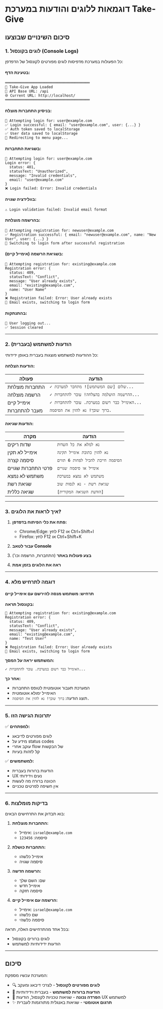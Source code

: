 # דוגמאות ללוגים והודעות במערכת Take-Give

## סיכום השינויים שבוצעו

### 1. לוגים בקונסול (Console Logs)

כל הפעולות במערכת מדפיסות לוגים מפורטים לקונסול של הדפדפן:

#### בטעינת הדף:
```
═══════════════════════════════════════
🚀 Take-Give App Loaded
📍 API Base URL: /api
🌐 Current URL: http://localhost/
═══════════════════════════════════════
```

#### בניסיון התחברות מוצלח:
```
🔄 Attempting login for: user@example.com
✅ Login successful: { email: "user@example.com", user: {...} }
✅ Auth token saved to localStorage
✅ User data saved to localStorage
🔄 Redirecting to menu page...
```

#### בשגיאת התחברות:
```
🔄 Attempting login for: user@example.com
Login error: {
  status: 401,
  statusText: "Unauthorized",
  message: "Invalid credentials",
  email: "user@example.com"
}
❌ Login failed: Error: Invalid credentials
```

#### בוולידציה שגויה:
```
⚠️ Login validation failed: Invalid email format
```

#### בהרשמה מוצלחת:
```
🔄 Attempting registration for: newuser@example.com
✅ Registration successful: { email: "newuser@example.com", name: "New User", user: {...} }
🔄 Switching to login form after successful registration
```

#### בשגיאת הרשמה (אימייל קיים):
```
🔄 Attempting registration for: existing@example.com
Registration error: {
  status: 409,
  statusText: "Conflict",
  message: "User already exists",
  email: "existing@example.com",
  name: "User Name"
}
❌ Registration failed: Error: User already exists
🔄 Email exists, switching to login form
```

#### בהתנתקות:
```
🚪 User logging out...
✅ Session cleared
```

---

### 2. הודעות למשתמש (בעברית)

כל ההודעות למשתמש מוצגות בעברית באופן ידידותי:

#### הודעות הצלחה:

| פעולה | הודעה |
|-------|-------|
| התחברות מוצלחת | `✓ שלום [שם המשתמש]! מתחבר למערכת...` |
| הרשמה מוצלחה | `✓ ההרשמה הושלמה בהצלחה! עובר להתחברות...` |
| אימייל קיים | `✓ האימייל כבר רשום במערכת. עובר להתחברות...` |
| מעבר להתחברות | `ברוך שובך! נא להזין את הסיסמה.` |

#### הודעות שגיאה:

| מקרה | הודעה |
|------|-------|
| שדות ריקים | `נא למלא את כל השדות` |
| אימייל לא תקין | `נא להזין כתובת אימייל תקינה` |
| סיסמה קצרה | `הסיסמה חייבת להכיל לפחות 6 תווים` |
| פרטי התחברות שגויים | `אימייל או סיסמה שגויים` |
| משתמש לא נמצא | `משתמש לא נמצא במערכת` |
| שגיאת רשת | `שגיאת רשת - נא לנסות שוב` |
| שגיאה כללית | `[הודעת השגיאה המקורית]` |

---

### 3. איך לראות את הלוגים?

1. **פתח את כלי הפיתוח בדפדפן:**
   - Chrome/Edge: לחץ F12 או Ctrl+Shift+I
   - Firefox: לחץ F12 או Ctrl+Shift+K

2. **עבור לטאב Console**

3. **בצע פעולות באתר** (התחברות, הרשמה וכו')

4. **ראה את הלוגים בזמן אמת**

---

### 4. דוגמה לתרחיש מלא

#### תרחיש: משתמש מנסה להירשם עם אימייל קיים

**בקונסול תראה:**
```
🔄 Attempting registration for: existing@example.com
Registration error: {
  status: 409,
  statusText: "Conflict",
  message: "User already exists",
  email: "existing@example.com",
  name: "Test User"
}
❌ Registration failed: Error: User already exists
🔄 Email exists, switching to login form
```

**המשתמש יראה על המסך:**
```
✓ האימייל כבר רשום במערכת. עובר להתחברות...
```

**אחר כך:**
- המערכת תעבור אוטומטית לטופס התחברות
- האימייל ימולא אוטומטית
- תוצג הודעה: `ברוך שובך! נא להזין את הסיסמה.`

---

### 5. יתרונות הגישה הזו

✅ **למפתחים:**
- לוגים מפורטים לדיבאג
- מידע על status codes
- עוקב אחרי flow של הבקשות
- קל לזהות בעיות

✅ **למשתמשים:**
- הודעות ברורות בעברית
- UX נעים וידידותי
- הכוונה ברורה מה לעשות
- אין חשיפה לפרטים טכניים

---

### 6. בדיקות מומלצות

בוא תבדוק את התרחישים הבאים:

1. **התחברות מוצלחת:**
   - אימייל: `israel@example.com`
   - סיסמה: `123456`

2. **התחברות כושלת:**
   - אימייל כלשהו
   - סיסמה שגויה

3. **הרשמה חדשה:**
   - שם: השם שלך
   - אימייל חדש
   - סיסמה חזקה

4. **הרשמה עם אימייל קיים:**
   - אימייל: `israel@example.com`
   - שם כלשהו
   - סיסמה כלשהי

בכל אחד מהתרחישים האלה, תראה:
- לוגים ברורים בקונסול
- הודעות ידידותיות למשתמש

---

## סיכום

המערכת עכשיו מספקת:
- 🔍 **לוגים מפורטים לקונסול** - לצרכי דיבאג ומעקב
- 💬 **הודעות ברורות למשתמש** - בעברית וידידותיות
- 🎯 **הפרדה נכונה** - שגיאות טכניות לקונסול, הודעות UX למשתמש
- ✨ **תרגום אוטומטי** - שגיאות באנגלית מתורגמות לעברית
